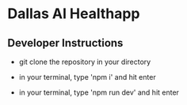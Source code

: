 # Dallas AI Healthapp

## Developer Instructions

- git clone the repository in your directory

- in your terminal, type 'npm i' and hit enter

- in your terminal, type 'npm run dev' and hit enter


